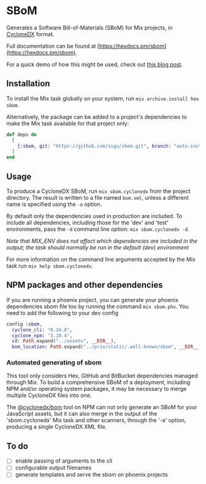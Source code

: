 # SBoM

Generates a Software Bill-of-Materials (SBoM) for Mix projects, in [CycloneDX](https://cyclonedx.org)
format.

Full documentation can be found at [https://hexdocs.pm/sbom](https://hexdocs.pm/sbom).

For a quick demo of how this might be used, check out [this blog post](https://blog.voltone.net/post/24).

## Installation

To install the Mix task globally on your system, run `mix archive.install hex sbom`.

Alternatively, the package can be added to a project's dependencies to make the
Mix task available for that project only:

```elixir
def deps do
  [
    {:sbom, git: "https://github.com/sigu/sbom.git", branch: "auto-install-bom", only: :dev, runtime: false}
  ]
end
```

## Usage

To produce a CycloneDX SBoM, run `mix sbom.cyclonedx` from the project
directory. The result is written to a file named `bom.xml`, unless a different
name is specified using the `-o` option.

By default only the dependencies used in production are included. To include all
dependencies, including those for the 'dev' and 'test' environments, pass the
`-d` command line option: `mix sbom.cyclonedx -d`.

_Note that MIX_ENV does not affect which dependencies are included in the
output; the task should normally be run in the default (dev) environment_

For more information on the command line arguments accepted by the Mix task
run `mix help sbom.cyclonedx`.

## NPM packages and other dependencies

If you are running a phoenix project, you can generate your phoenix dependencies sbom file too by running the command `mix sbom.phx`. You need to add the following to your dev config

```elixir
config :sbom,
  cyclone_cli: "0.24.0",
  cyclone_npm: "3.10.4",
  cd: Path.expand("../assets", __DIR__),
  bom_location: Path.expand("../priv/static/.well-known/sbom", __DIR__)
```

### Automated generating of sbom

This tool only considers Hex, GitHub and BitBucket dependencies managed through
Mix. To build a comprehensive SBoM of a deployment, including NPM and/or
operating system packages, it may be necessary to merge multiple CycloneDX files
into one.

The [@cyclonedx/bom](https://www.npmjs.com/package/@cyclonedx/bom) tool on NPM
can not only generate an SBoM for your JavaScript assets, but it can also merge
in the output of the 'sbom.cyclonedx' Mix task and other scanners, through the
'-a' option, producing a single CycloneDX XML file.

## To do

- [ ] enable passing of arguments to the cli
- [ ] configurable output filenames
- [ ] generate templates and serve the sbom on phoenix projects
